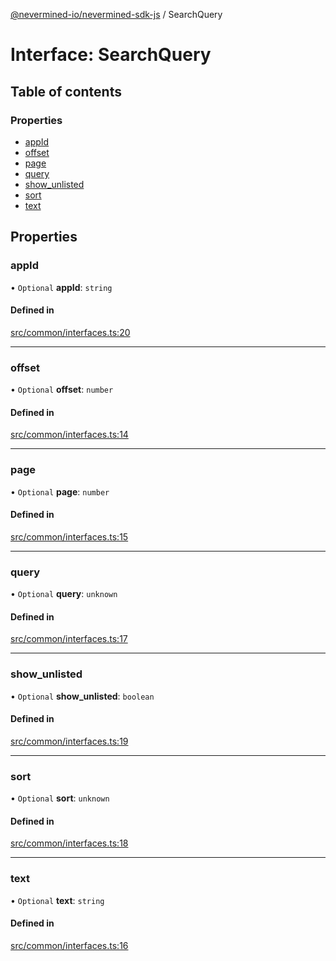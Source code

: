 [@nevermined-io/nevermined-sdk-js](../code-reference.md) / SearchQuery

# Interface: SearchQuery

## Table of contents

### Properties

- [appId](SearchQuery.md#appid)
- [offset](SearchQuery.md#offset)
- [page](SearchQuery.md#page)
- [query](SearchQuery.md#query)
- [show\_unlisted](SearchQuery.md#show_unlisted)
- [sort](SearchQuery.md#sort)
- [text](SearchQuery.md#text)

## Properties

### appId

• `Optional` **appId**: `string`

#### Defined in

[src/common/interfaces.ts:20](https://github.com/nevermined-io/sdk-js/blob/3b3ce30/src/common/interfaces.ts#L20)

___

### offset

• `Optional` **offset**: `number`

#### Defined in

[src/common/interfaces.ts:14](https://github.com/nevermined-io/sdk-js/blob/3b3ce30/src/common/interfaces.ts#L14)

___

### page

• `Optional` **page**: `number`

#### Defined in

[src/common/interfaces.ts:15](https://github.com/nevermined-io/sdk-js/blob/3b3ce30/src/common/interfaces.ts#L15)

___

### query

• `Optional` **query**: `unknown`

#### Defined in

[src/common/interfaces.ts:17](https://github.com/nevermined-io/sdk-js/blob/3b3ce30/src/common/interfaces.ts#L17)

___

### show\_unlisted

• `Optional` **show\_unlisted**: `boolean`

#### Defined in

[src/common/interfaces.ts:19](https://github.com/nevermined-io/sdk-js/blob/3b3ce30/src/common/interfaces.ts#L19)

___

### sort

• `Optional` **sort**: `unknown`

#### Defined in

[src/common/interfaces.ts:18](https://github.com/nevermined-io/sdk-js/blob/3b3ce30/src/common/interfaces.ts#L18)

___

### text

• `Optional` **text**: `string`

#### Defined in

[src/common/interfaces.ts:16](https://github.com/nevermined-io/sdk-js/blob/3b3ce30/src/common/interfaces.ts#L16)
